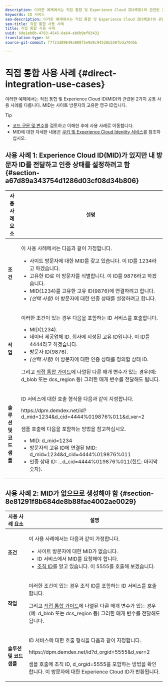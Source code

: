```yaml
---
description: 이러한 예제에서는 직접 통합 및 Experience Cloud ID(MID)와 관련된 2가지 공통 사용 사례를 다룹니다. MID는 사이트 방문자의 고유한 영구 ID입니다.
keywords: ID 서비스
seo-description: 이러한 예제에서는 직접 통합 및 Experience Cloud ID(MID)와 관련된 2가지 공통 사용 사례를 다룹니다. MID는 사이트 방문자의 고유한 영구 ID입니다.
seo-title: 직접 통합 사용 사례
title: 직접 통합 사용 사례
uuid: 6de1eb8b-4783-4545-8a64-ab6b9ef93432
translation-type: ht
source-git-commit: f7f23d89649a888f5e9d8c94526b550fbda7045b

---
```



# 직접 통합 사용 사례 {#direct-integration-use-cases}

이러한 예제에서는 직접 통합 및 Experience Cloud ID(MID)와 관련된 2가지 공통 사용 사례를 다룹니다. MID는 사이트 방문자의 고유한 영구 ID입니다.

>[!TIP]
>
>* [코드 구문 및 변수](../implementation-guides/direct-integration.md#concept-4cd3206a84bb4687af0b312ae09648b9)를 검토하고 이해한 후에 사용 사례로 이동합니다.
>* MID에 대한 자세한 내용은 [쿠키 및 Experience Cloud Identity 서비스](../introduction/cookies.md)를 참조하십시오.
>



## 사용 사례 1: Experience Cloud ID(MID)가 있지만 내 방문자 ID를 전달하고 인증 상태를 설정하려고 함{#section-a67d89a343754d1286d03cf08d34b806}

<table id="table_DA8840FCB51541109FE6DF20430E8924"> 
 <thead> 
  <tr> 
   <th colname="col1" class="entry"> 사용 사례 요소 </th> 
   <th colname="col2" class="entry"> 설명 </th> 
  </tr> 
 </thead>
 <tbody> 
  <tr> 
   <td colname="col1"> <p> <b>조건</b> </p> </td> 
   <td colname="col2"> <p>이 사용 사례에서는 다음과 같이 가정합니다. </p> 
    <ul id="ul_F20231F83EE84889B78971A64E758757"> 
     <li id="li_20F3E96493724CD2BAF4B20AEE5CBF23">사이트 방문자에 대한 MID를 갖고 있습니다. 이 ID를 1234라고 하겠습니다. </li> 
     <li id="li_A358C58CC58C4FCBB7250F5ED108AA71">고유한 ID로 이 방문자를 식별합니다. 이 ID를 9876라고 하겠습니다. </li> 
     <li id="li_D93CE7182EBE4927A5C7A0BF414C03BC">MID(1234)를 고유한 고유 ID(9876)에 연결하려고 합니다. </li> 
     <li id="li_4611146E56624C2AB647733487A3F046"> <i>(선택 사항)</i> 이 방문자에 대한 인증 상태를 설정하려고 합니다. </li> 
    </ul> </td> 
  </tr> 
  <tr> 
   <td colname="col1"> <p> <b>작업</b> </p> </td> 
   <td colname="col2"> <p>이러한 조건이 있는 경우 다음을 포함하는 ID 서비스를 호출합니다. </p> 
    <ul id="ul_9ECB1A65266644E89E949C57D202D5A4"> 
     <li id="li_10A6F5A9C54D44A08F4F2E405E6019E2">MID(1234). </li> 
     <li id="li_4869572B40E54C54B88A2474DAC475A8">데이터 제공업체 ID. 회사에 지정된 고유 ID입니다. 이 ID를 4444라고 하겠습니다. </li> 
     <li id="li_05C8ED47488C4E289D84093127EC7B19">방문자 ID(9876). </li> 
     <li id="li_3D1556AD18C843828A362CC604A9F76B"> <i>(선택 사항)</i> 이 방문자에 대한 인증 상태를 정의할 상태 ID. </li> 
    </ul> <p>그리고 <a href="../implementation-guides/direct-integration.md#concept-4cd3206a84bb4687af0b312ae09648b9" format="dita" scope="local">직접 통합 가이드</a>에 나열된 다른 매개 변수가 있는 경우(예: <span class="codeph">d_blob</span> 또는 <span class="codeph">dcs_region</span> 등) 그러한 매개 변수를 전달해도 됩니다. </p> </td> 
  </tr> 
  <tr> 
   <td colname="col1"> <p> <b>솔루션 및 코드 샘플</b> </p> </td> 
   <td colname="col2"> <p>ID 서비스에 대한 호출 형식을 다음과 같이 지정합니다. </p> <p> <span class="codeph">https://dpm.demdex.net/id?d_mid=1234&amp;d_cid=4444%019876%011&amp;d_ver=2</span> </p> <p>샘플 호출에 다음을 포함하는 방법을 참고하십시오. </p> 
    <ul id="ul_0667FBFD8D3C46BDBD027F484691EC97"> 
     <li id="li_FAB1FAE703DB48D1A32EE72684028964">MID: <span class="codeph">d_mid=1234</span> </li> 
     <li id="li_C97B74FF444F4BB4B4A5CB1CBBE52249">방문자의 고유 ID에 연결된 MID: <span class="codeph">d_mid=1234&amp;d_cid=4444%019876%011</span> </li> 
     <li id="li_D428DBF765234DD78DDF152C5EE8AB69">인증 상태 ID: <span class="codeph">...d_cid=4444%019876%011</span>(힌트: 마지막 숫자). </li> 
    </ul> </td> 
  </tr> 
 </tbody> 
</table>

## 사용 사례 2: MID가 없으므로 생성해야 함 {#section-8e81291f8b684de8b88fae4002ae0029}

<table id="table_666A92693F8A413096DF6A64770C1141"> 
 <thead> 
  <tr> 
   <th colname="col1" class="entry"> 사용 사례 요소 </th> 
   <th colname="col2" class="entry"> 설명 </th> 
  </tr> 
 </thead>
 <tbody> 
  <tr> 
   <td colname="col1"> <p> <b>조건</b> </p> </td> 
   <td colname="col2"> <p>이 사용 사례에서는 다음과 같이 가정합니다. </p> 
    <ul id="ul_BF3BD821907B46A4B2EFA63146D35722"> 
     <li id="li_E658AE0671D14558B65FDD8992F25996">사이트 방문자에 대한 MID가 없습니다. </li> 
     <li id="li_28A48BB3F71C4E4297F95A2D3E10AD7B">ID 서비스에서 MID를 요청해야 합니다. </li> 
     <li id="li_E2C306B9308D41E5BFE2F23EF48F5A41"><a href="../reference/requirements.md#section-a02f537129a64ffbb690d5738d360c26" format="dita" scope="local">조직 ID</a>를 알고 있습니다. 이 5555를 호출해 보겠습니다. </li> 
    </ul> </td> 
  </tr> 
  <tr> 
   <td colname="col1"> <p> <b>작업</b> </p> </td> 
   <td colname="col2"> <p>이러한 조건이 있는 경우 조직 ID를 포함하는 ID 서비스를 호출합니다. </p> <p>그리고 <a href="../implementation-guides/direct-integration.md#concept-4cd3206a84bb4687af0b312ae09648b9" format="dita" scope="local">직접 통합 가이드</a>에 나열된 다른 매개 변수가 있는 경우(예: <span class="codeph">d_blob</span> 또는 <span class="codeph">dcs_region</span> 등) 그러한 매개 변수를 전달해도 됩니다. </p> </td> 
  </tr> 
  <tr> 
   <td colname="col1"> <p> <b>솔루션 및 코드 샘플</b> </p> </td> 
   <td colname="col2"> <p>ID 서비스에 대한 호출 형식을 다음과 같이 지정합니다. </p> <p> <span class="codeph">https://dpm.demdex.net/id?d_orgid=5555&amp;d_ver=2</span> </p> <p>샘플 호출에 조직 ID, <span class="codeph">d_orgid=5555</span>를 포함하는 방법을 확인합니다. 이 방문자에 대한 <span class="keyword">Experience Cloud</span> ID가 반환됩니다. </p> </td> 
  </tr> 
 </tbody> 
</table>

